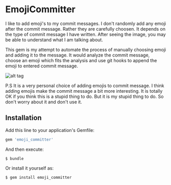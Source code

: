 # EmojiCommitter

I like to add emoji's to my commit messages. I don't randomly add any emoji after the commit message. Rather they are carefully choosen. It depends on the type of commit message I have written. After seeing the image, you may be able to understand what I am talking about. 

This gem is my attempt to automate the process of manually choosing emoji and adding it to the message. It would analyze the commit message, choose an emoji which fits the analysis and use git hooks to append the emoji to entered commit message.

![alt tag](https://raw.github.com/rishijain/emoji_committer/master/sample.png)

P.S It is a very personal choice of adding emojis to commit message. I think adding emojis make the commit message a bit more interesting. It is totally OK if you think this is a stupid thing to do. But it is my stupid thing to do. So don't worry about it and don't use it.

## Installation

Add this line to your application's Gemfile:

```ruby
gem 'emoji_committer'
```

And then execute:

    $ bundle

Or install it yourself as:

    $ gem install emoji_committer
